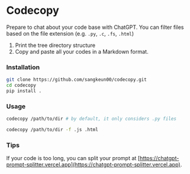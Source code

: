 # Codecopy

Prepare to chat about your code base with ChatGPT. You can filter files based on the file extension (e.g. `.py`, `.c`, `.fs`, `.html`)

1. Print the tree directory structure
2. Copy and paste all your codes in a Markdown format.

### Installation
```bash
git clone https://github.com/sangkeun00/codecopy.git
cd codecopy
pip install .
```

### Usage
```bash
codecopy /path/to/dir # by default, it only considers .py files
```

```bash
codecopy /path/to/dir -f .js .html
```

### Tips
If your code is too long, you can split your prompt at
[https://chatgpt-prompt-splitter.vercel.app](https://chatgpt-prompt-splitter.vercel.app).
